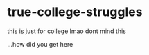 # true-college-struggles

this is just for college lmao dont mind this






...how did you get here
